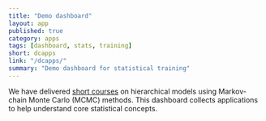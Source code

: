 ```yaml
---
title: "Demo dashboard"
layout: app
published: true
category: apps
tags: [dashboard, stats, training]
short: dcapps
link: "/dcapps/"
summary: "Demo dashboard for statistical training"
---
```


We have delivered [short courses](http://datacloning.org/courses/) on hierarchical models using Markov-chain Monte Carlo (MCMC) methods. This dashboard collects applications to help understand core statistical concepts.
